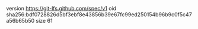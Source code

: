 version https://git-lfs.github.com/spec/v1
oid sha256:bdf0728826d5bf3ebf8e43856b39e67fc99ed250154b96b9c0f5c47a56b65b50
size 61
